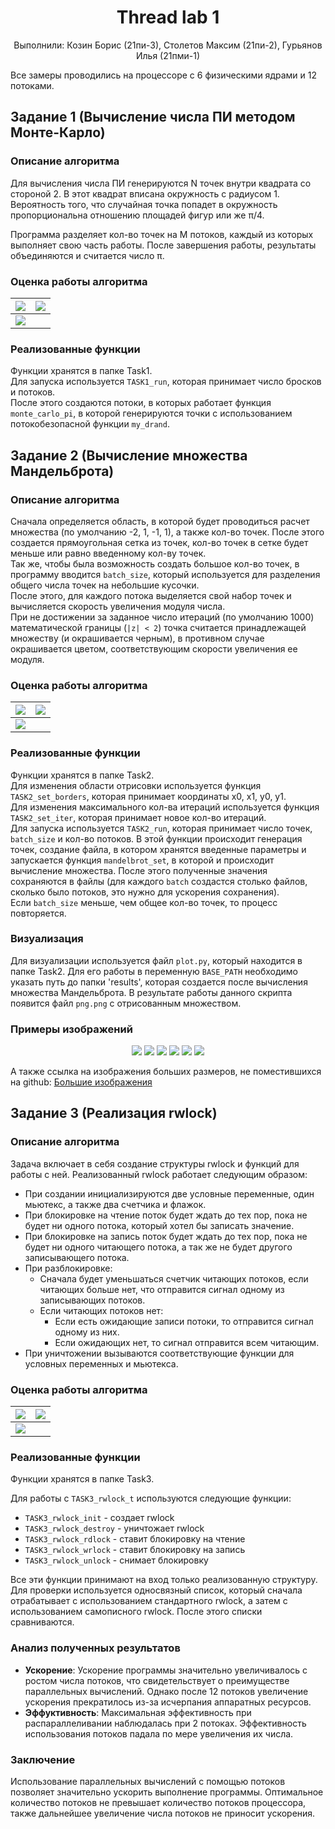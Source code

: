 <h1 align="center">
Thread lab 1
</h1>

<div align="center">
Выполнили: Козин Борис (21пи-3), Столетов Максим (21пи-2), Гурьянов Илья (21пми-1)
</div>

Все замеры проводились на процессоре с 6 физическими ядрами и 12 потоками.

## Задание 1 (Вычисление числа ПИ методом Монте-Карло)

### Описание алгоритма

Для вычисления числа ПИ генерируются N точек внутри квадрата со стороной 2.
В этот квадрат вписана окружность с радиусом 1\. Вероятность того, что случайная точка попадет в окружность
пропорциональна отношению площадей фигур или же π/4.

Программа разделяет кол-во точек на M потоков, каждый из которых выполняет свою часть работы.
После завершения работы, результаты объединяются и считается число π.

### Оценка работы алгоритма

| ![](res/Screenshot_1.png) | ![](res/Screenshot_2.png) |
|:-------------------------:|:-------------------------:|
| ![](res/Screenshot_3.png) |                           |

### Реализованные функции

Функции хранятся в папке Task1.  
Для запуска используется `TASK1_run`, которая принимает число бросков и потоков.  
После этого создаются потоки, в которых работает функция `monte_carlo_pi`, в которой генерируются точки
с использованием потокобезопасной функции `my_drand`.

## Задание 2 (Вычисление множества Мандельброта)

### Описание алгоритма

Сначала определяется область, в которой будет проводиться расчет множества (по умолчанию -2, 1, -1, 1),
а также кол-во точек. После этого создается прямоугольная сетка из точек, кол-во точек в сетке будет
меньше или равно введенному кол-ву точек.  
Так же, чтобы была возможность создать большое кол-во точек, в программу вводится `batch_size`, который
используется для разделения общего числа точек на небольшие кусочки.  
После этого, для каждого потока выделяется свой набор точек и вычисляется скорость увеличения модуля числа.  
При не достижении за заданное число итераций (по умолчанию 1000) математической границы (`|z| < 2`) точка
считается принадлежащей множеству (и окрашивается черным), в противном случае окрашивается цветом,
соответствующим скорости увеличения ее модуля.

### Оценка работы алгоритма

| ![](res/Screenshot_4.png) | ![](res/Screenshot_5.png) |
|:-------------------------:|:-------------------------:|
| ![](res/Screenshot_6.png) |                           |

### Реализованные функции

Функции хранятся в папке Task2.  
Для изменения области отрисовки используется функция `TASK2_set_borders`, которая принимает координаты x0, x1, y0, y1.  
Для изменения максимального кол-ва итераций используется функция `TASK2_set_iter`, которая принимает новое кол-во
итераций.  
Для запуска используется `TASK2_run`, которая принимает число точек, `batch_size` и кол-во потоков.
В этой функции происходит генерация точек, создание файла, в котором хранятся введенные параметры и запускается функция
`mandelbrot_set`, в которой и происходит вычисление множества. После этого полученные значения сохраняются в файлы (для
каждого `batch` создастся столько файлов, сколько было потоков, это нужно для ускорения сохранения).  
Если `batch_size` меньше, чем общее кол-во точек, то процесс повторяется.

### Визуализация

Для визуализации используется файл `plot.py`, который находится в папке Task2. Для его работы в переменную `BASE_PATH`
необходимо указать путь до папки 'results', которая создается после вычисления множества Мандельброта. В результате
работы данного скрипта появится файл `png.png` с отрисованным множеством.

### Примеры изображений

<div align="center">

![](res/big.png)
![](res/neuron.png)
![](res/shima.png)
![](res/star.png)
![](res/sun.png)
![](res/virus.png)

</div>

А также ссылка на изображения больших размеров, не поместившихся на
github: [Большие изображения](https://disk.yandex.ru/d/1PaCu7Gunfqwkw)

## Задание 3 (Реализация rwlock)

### Описание алгоритма

Задача включает в себя создание структуры rwlock и функций для работы с ней. Реализованный rwlock работает следующим
образом:

* При создании инициализируются две условные переменные, один мьютекс, а также два счетчика и флажок.
* При блокировке на чтение поток будет ждать до тех пор, пока не будет ни одного потока, который хотел бы записать
  значение.
* При блокировке на запись поток будет ждать до тех пор, пока не будет ни одного читающего потока, а так же не будет
  другого записывающего потока.
* При разблокировке:
    * Сначала будет уменьшаться счетчик читающих потоков, если читающих больше нет, что отправится
      сигнал одному из записывающих потоков.
    * Если читающих потоков нет:
        * Если есть ожидающие записи потоки, то отправится сигнал одному из них.
        * Если ожидающих нет, то сигнал отправится всем читающим.
* При уничтожении вызываются соответствующие функции для условных переменных и мьютекса.

### Оценка работы алгоритма

| ![](res/Screenshot_7.png) | ![](res/Screenshot_8.png) |
|:-------------------------:|:-------------------------:|
| ![](res/Screenshot_9.png) |                           |

### Реализованные функции

Функции хранятся в папке Task3.

Для работы с `TASK3_rwlock_t` используются следующие функции:

* `TASK3_rwlock_init` - создает rwlock
* `TASK3_rwlock_destroy` - уничтожает rwlock
* `TASK3_rwlock_rdlock` - ставит блокировку на чтение
* `TASK3_rwlock_wrlock` - ставит блокировку на запись
* `TASK3_rwlock_unlock` - снимает блокировку

Все эти функции принимают на вход только реализованную структуру.  
Для проверки используется односвязный список, который сначала отрабатывает с использованием стандартного rwlock, а
затем с использованием самописного rwlock. После этого списки сравниваются.

### Анализ полученных результатов

* **Ускорение**: Ускорение программы значительно увеличивалось с ростом числа потоков, что свидетельствует о
  преимуществе параллельных вычислений. Однако после 12 потоков увеличение ускорения прекратилось из-за исчерпания
  аппаратных ресурсов.
* **Эффуктивность**: Максимальная эффективность при распараллеливании наблюдалась при 2 потоках. Эффективность
  использования потоков падала по мере увеличения их числа.

### Заключение

Использование параллельных вычислений с помощью потоков позволяет значительно ускорить выполнение программы. Оптимальное
количество потоков не превышает количество
потоков процессора, также дальнейшее увеличение числа потоков не приносит ускорения.